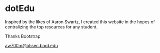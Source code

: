 # dotEdu

Inspired by the likes of Aaron Swartz, I created this website in the hopes of centralizing the top resources for any student. 

Thanks Bootstrap

aw700m@bhsec.bard.edu
